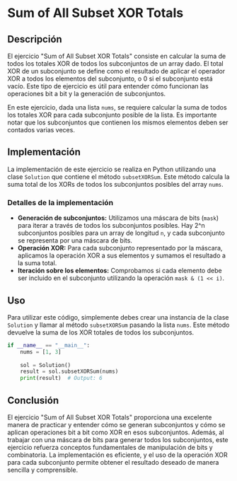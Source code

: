 # Sum of All Subset XOR Totals

## Descripción

El ejercicio "Sum of All Subset XOR Totals" consiste en calcular la suma de todos los totales XOR de todos los subconjuntos de un array dado. El total XOR de un subconjunto se define como el resultado de aplicar el operador XOR a todos los elementos del subconjunto, o 0 si el subconjunto está vacío. Este tipo de ejercicio es útil para entender cómo funcionan las operaciones bit a bit y la generación de subconjuntos.

En este ejercicio, dada una lista `nums`, se requiere calcular la suma de todos los totales XOR para cada subconjunto posible de la lista. Es importante notar que los subconjuntos que contienen los mismos elementos deben ser contados varias veces.

## Implementación

La implementación de este ejercicio se realiza en Python utilizando una clase `Solution` que contiene el método `subsetXORSum`. Este método calcula la suma total de los XORs de todos los subconjuntos posibles del array `nums`.

### Detalles de la implementación

- **Generación de subconjuntos:** Utilizamos una máscara de bits (`mask`) para iterar a través de todos los subconjuntos posibles. Hay 2^n subconjuntos posibles para un array de longitud `n`, y cada subconjunto se representa por una máscara de bits.
- **Operación XOR:** Para cada subconjunto representado por la máscara, aplicamos la operación XOR a sus elementos y sumamos el resultado a la suma total.
- **Iteración sobre los elementos:** Comprobamos si cada elemento debe ser incluido en el subconjunto utilizando la operación `mask & (1 << i)`.

## Uso

Para utilizar este código, simplemente debes crear una instancia de la clase `Solution` y llamar al método `subsetXORSum` pasando la lista `nums`. Este método devuelve la suma de los XOR totales de todos los subconjuntos.

```python
if __name__ == "__main__":
    nums = [1, 3]
    
    sol = Solution()
    result = sol.subsetXORSum(nums)
    print(result)  # Output: 6
```

## Conclusión

El ejercicio "Sum of All Subset XOR Totals" proporciona una excelente manera de practicar y entender cómo se generan subconjuntos y cómo se aplican operaciones bit a bit como XOR en esos subconjuntos. Además, al trabajar con una máscara de bits para generar todos los subconjuntos, este ejercicio refuerza conceptos fundamentales de manipulación de bits y combinatoria. La implementación es eficiente, y el uso de la operación XOR para cada subconjunto permite obtener el resultado deseado de manera sencilla y comprensible.
